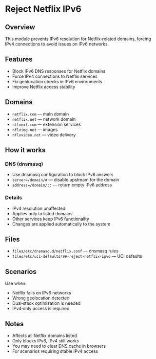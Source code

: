 # Reject Netflix IPv6

## Overview

This module prevents IPv6 resolution for Netflix‑related domains, forcing IPv4 connections to avoid issues on IPv6 networks.

## Features

- Block IPv6 DNS responses for Netflix domains
- Force IPv4 connections to Netflix services
- Fix geolocation checks in IPv6 environments
- Improve Netflix access stability

## Domains

- `netflix.com` — main domain
- `netflix.net` — network domain
- `nflxext.com` — extension services
- `nflximg.net` — images
- `nflxvideo.net` — video delivery

## How it works

### DNS (dnsmasq)
- Use dnsmasq configuration to block IPv6 answers
- `server=/domain/#` — disable upstream for the domain
- `address=/domain/::` — return empty IPv6 address

### Details
- IPv4 resolution unaffected
- Applies only to listed domains
- Other services keep IPv6 functionality
- Changes are applied automatically to the system

## Files

- `files/etc/dnsmasq.d/netflix.conf` — dnsmasq rules
- `files/etc/uci-defaults/99-reject-netflix-ipv6` — UCI defaults

## Scenarios

Use when:
- Netflix fails on IPv6 networks
- Wrong geolocation detected
- Dual‑stack optimization is needed
- IPv4‑only access is required

## Notes

- Affects all Netflix domains listed
- Only blocks IPv6, IPv4 still works
- You may need to clear DNS cache in browsers
- For scenarios requiring stable IPv4 access
